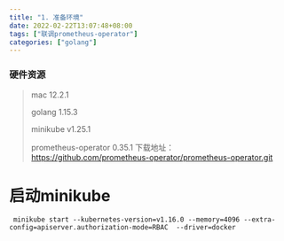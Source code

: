 ```yaml
---
title: "1. 准备环境"
date: 2022-02-22T13:07:48+08:00
tags: ["联调prometheus-operator"]
categories: ["golang"]
---
```

<!--more-->
### 硬件资源

> mac 12.2.1
>
> golang 1.15.3
>
> minikube v1.25.1
>
> prometheus-operator 0.35.1 下载地址：https://github.com/prometheus-operator/prometheus-operator.git

# 启动minikube

```shell
 minikube start --kubernetes-version=v1.16.0 --memory=4096 --extra-config=apiserver.authorization-mode=RBAC  --driver=docker
```

